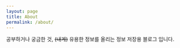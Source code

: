 ```yaml
---
layout: page
title: About
permalink: /about/
---
```


공부하거나 궁금한 것, ~~(내게)~~ 유용한 정보를 올리는 정보 저장용 블로그 입니다.